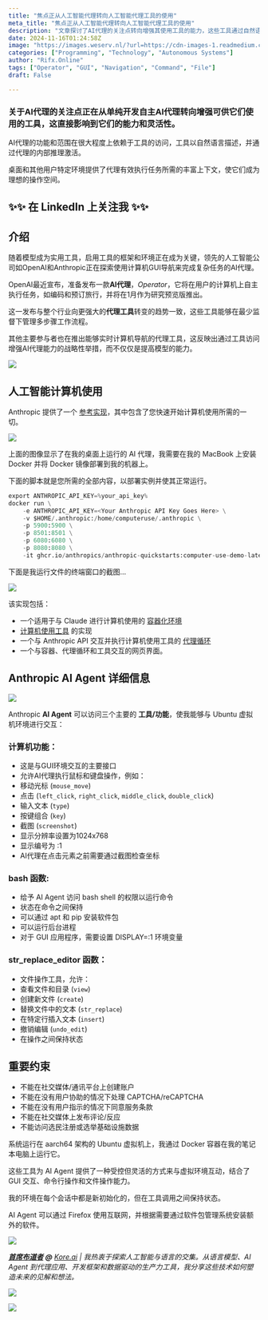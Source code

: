 ```yaml
---
title: "焦点正从人工智能代理转向人工智能代理工具的使用"
meta_title: "焦点正从人工智能代理转向人工智能代理工具的使用"
description: "文章探讨了AI代理的关注点转向增强其使用工具的能力，这些工具通过自然语言描述并激活代理的推理能力。OpenAI和Anthropic等公司正在开发能够在计算机上自主执行任务的AI代理，旨在提高多步骤工作流程的管理能力。Anthropic提供了一个参考实现，展示了AI代理如何与计算机环境交互，包括GUI操作和命令行功能，强调了在受控环境中灵活运用工具的策略。"
date: 2024-11-16T01:24:58Z
image: "https://images.weserv.nl/?url=https://cdn-images-1.readmedium.com/v2/resize:fit:800/1*7IELtMakzcc68bdb4usXBQ.png"
categories: ["Programming", "Technology", "Autonomous Systems"]
author: "Rifx.Online"
tags: ["Operator", "GUI", "Navigation", "Command", "File"]
draft: False

---
```






### 关于AI代理的关注点正在从单纯开发自主AI代理转向增强可供它们使用的工具，这直接影响到它们的能力和灵活性。

AI代理的功能和范围在很大程度上依赖于工具的访问，工具以自然语言描述，并通过代理的内部推理激活。

桌面和其他用户特定环境提供了代理有效执行任务所需的丰富上下文，使它们成为理想的操作空间。

## ✨✨ 在 LinkedIn 上关注我 ✨✨

## 介绍

随着模型成为实用工具，启用工具的框架和环境正在成为关键，领先的人工智能公司如OpenAI和Anthropic正在探索使用计算机GUI导航来完成复杂任务的AI代理。

OpenAI最近宣布，准备发布一款**AI代理**，*Operator*，它将在用户的计算机上自主执行任务，如编码和预订旅行，并将在1月作为研究预览版推出。

这一发布与整个行业向更强大的**代理工具**转变的趋势一致，这些工具能够在最少监督下管理多步骤工作流程。

其他主要参与者也在推出能够实时计算机导航的代理工具，这反映出通过工具访问增强AI代理能力的战略性举措，而不仅仅是提高模型的能力。

![](https://images.weserv.nl/?url=https://cdn-images-1.readmedium.com/v2/resize:fit:800/1*q7YvQLqfVdhV3bZM2oflDQ.png)

## 人工智能计算机使用

Anthropic 提供了一个 [参考实现](https://github.com/anthropics/anthropic-quickstarts/tree/main/computer-use-demo)，其中包含了您快速开始计算机使用所需的一切。

![](https://images.weserv.nl/?url=https://cdn-images-1.readmedium.com/v2/resize:fit:800/1*vD4T4Bo2-JcH535TOc46BQ.png)

上面的图像显示了在我的桌面上运行的 AI 代理，我需要在我的 MacBook 上安装 Docker 并将 Docker 镜像部署到我的机器上。

下面的脚本就是您所需的全部内容，以部署实例并使其正常运行。

```python
export ANTHROPIC_API_KEY=%your_api_key%
docker run \
    -e ANTHROPIC_API_KEY=<Your Anthropic API Key Goes Here> \
    -v $HOME/.anthropic:/home/computeruse/.anthropic \
    -p 5900:5900 \
    -p 8501:8501 \
    -p 6080:6080 \
    -p 8080:8080 \
    -it ghcr.io/anthropics/anthropic-quickstarts:computer-use-demo-latest
```
下面是我运行文件的终端窗口的截图…

![](https://images.weserv.nl/?url=https://cdn-images-1.readmedium.com/v2/resize:fit:800/1*mTu4gGEwnFbQYqJ-YGYqIA.png)

该实现包括：

* 一个适用于与 Claude 进行计算机使用的 [容器化环境](https://github.com/anthropics/anthropic-quickstarts/blob/main/computer-use-demo/Dockerfile)
* [计算机使用工具](https://github.com/anthropics/anthropic-quickstarts/tree/main/computer-use-demo/computer_use_demo/tools) 的实现
* 一个与 Anthropic API 交互并执行计算机使用工具的 [代理循环](https://github.com/anthropics/anthropic-quickstarts/blob/main/computer-use-demo/computer_use_demo/loop.py)
* 一个与容器、代理循环和工具交互的网页界面。

## Anthropic AI Agent 详细信息

![](https://images.weserv.nl/?url=https://cdn-images-1.readmedium.com/v2/resize:fit:800/1*euT2ZTmjVV5cTK-j8i4fgg.png)

Anthropic **AI Agent** 可以访问三个主要的 **工具/功能**，使我能够与 Ubuntu 虚拟机环境进行交互：

### 计算机功能：

* 这是与GUI环境交互的主要接口
* 允许AI代理执行鼠标和键盘操作，例如：
* 移动光标 (`mouse_move`)
* 点击 (`left_click`, `right_click`, `middle_click`, `double_click`)
* 输入文本 (`type`)
* 按键组合 (`key`)
* 截图 (`screenshot`)
* 显示分辨率设置为1024x768
* 显示编号为 :1
* AI代理在点击元素之前需要通过截图检查坐标

### bash 函数:

* 给予 AI Agent 访问 bash shell 的权限以运行命令
* 状态在命令之间保持
* 可以通过 apt 和 pip 安装软件包
* 可以运行后台进程
* 对于 GUI 应用程序，需要设置 DISPLAY=:1 环境变量

### str\_replace\_editor 函数：

* 文件操作工具，允许：
* 查看文件和目录 (`view`)
* 创建新文件 (`create`)
* 替换文件中的文本 (`str_replace`)
* 在特定行插入文本 (`insert`)
* 撤销编辑 (`undo_edit`)
* 在操作之间保持状态

## 重要约束

* 不能在社交媒体/通讯平台上创建账户
* 不能在没有用户协助的情况下处理 CAPTCHA/reCAPTCHA
* 不能在没有用户指示的情况下同意服务条款
* 不能在社交媒体上发布评论/反应
* 不能访问选民注册或选举基础设施数据

系统运行在 aarch64 架构的 Ubuntu 虚拟机上，我通过 Docker 容器在我的笔记本电脑上运行它。

这些工具为 AI Agent 提供了一种受控但灵活的方式来与虚拟环境互动，结合了 GUI 交互、命令行操作和文件操作能力。

我的环境在每个会话中都是新初始化的，但在工具调用之间保持状态。

AI Agent 可以通过 Firefox 使用互联网，并根据需要通过软件包管理系统安装额外的软件。

![](https://images.weserv.nl/?url=https://cdn-images-1.readmedium.com/v2/resize:fit:800/0*4env1UkoKOZ-3zmF.png)

[***首席布道者***](https://www.linkedin.com/in/cobusgreyling/) ***@*** *[Kore.ai](https://blog.kore.ai/cobus-greyling) \| 我热衷于探索人工智能与语言的交集。从语言模型、AI Agent 到代理应用、开发框架和数据驱动的生产力工具，我分享这些技术如何塑造未来的见解和想法。*

![](https://images.weserv.nl/?url=https://cdn-images-1.readmedium.com/v2/resize:fit:800/0*4env1UkoKOZ-3zmF.png)

![](https://images.weserv.nl/?url=https://cdn-images-1.readmedium.com/v2/resize:fit:800/0*4env1UkoKOZ-3zmF.png)

